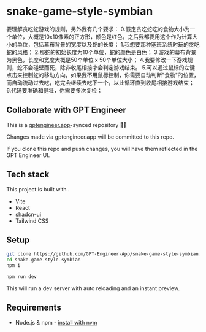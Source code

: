 # snake-game-style-symbian

要理解贪吃蛇游戏的规则，另外我有几个要求：
0.假定贪吃蛇吃的食物大小为一个单位，大概是10x10像素的正方形，颜色是红色，之后我都要用这个作为计算大小的单位，包括幕布背景的宽度以及蛇的长度；
1.我想要那种塞班系统时玩的贪吃蛇的风格；
2.那蛇的初始长度为10个单位，蛇的颜色是白色；
3.游戏的幕布背景为黑色，长度和宽度大概是50个单位 x 50个单位大小；
4.我要修改一下游戏规则，蛇不会碰壁而死，除非收尾相接才会判定游戏结束。
5.可以通过鼠标的左键点击来控制蛇的移动方向，如果我不用鼠标控制，你需要自动判断"食物"的位置，而自动流动过去吃，吃完会继续去吃下一个，以此循环直到收尾相接游戏结束；
6.代码要准确和健壮，你需要多次复检；

## Collaborate with GPT Engineer

This is a [gptengineer.app](https://gptengineer.app)-synced repository 🌟🤖

Changes made via gptengineer.app will be committed to this repo.

If you clone this repo and push changes, you will have them reflected in the GPT Engineer UI.

## Tech stack

This project is built with .

- Vite
- React
- shadcn-ui
- Tailwind CSS

## Setup

```sh
git clone https://github.com/GPT-Engineer-App/snake-game-style-symbian.git
cd snake-game-style-symbian
npm i
```

```sh
npm run dev
```

This will run a dev server with auto reloading and an instant preview.

## Requirements

- Node.js & npm - [install with nvm](https://github.com/nvm-sh/nvm#installing-and-updating)

